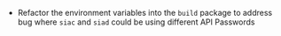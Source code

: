- Refactor the environment variables into the `build` package to address bug
  where `siac` and `siad` could be using different API Passwords